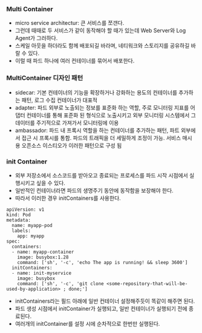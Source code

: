 ### Multi Container
- micro service architectur: 큰 서비스를 쪼갠다.
- 그런데 때때로 두 서비스가 같이 동작해야 할 때가 있는데 Web Server와 Log Agent가 그러하다.
- 스케일 아웃을 하더라도 함께 배포되길 바라며, 네티워크와 스토리지를 공유하길 바랄 수 있다.
- 이럴 때 파드 하나에 여러 컨테이너를 묶어서 배포한다.

### MultiContainer 디자인 패턴
- sidecar: 기본 컨테이너의 기능을 확장하거나 강화하는 용도의 컨테이너를 추가하는 패턴, 로그 수집 컨테이너가 대표적
- adapter: 파드 외부로 노출되는 정보를 표준화 하는 역할, 주로 모니터링 지표를 어댑터 컨테이너를 통해 표준화 된 형식으로 노출시키고 외부 모니터링 시스템에서 그 데이터를 주기적으로 가져가서 모니터링에 이용
- ambassador: 파드 내 프록시 역할을 하는 컨테이너를 추가하는 패턴, 파트 외부에서 접근 시 프록시를 통함. 파드의 트래픽을 더 세밀하게 조정이 가능. 서비스 매시용 오픈소스 이스티오가 이러한 패턴으로 구성 됨

### init Container
- 외부 저장소에서 소스코드를 받아오고 종료되는 프로세스를 파드 시작 시점에서 실행시키고 싶을 수 있다.
- 일반적인 컨테이너라면 파드의 생명주기 동안에 동작함을 보장해야 한다.
- 따라서 이러한 경우 initContainers를 사용한다.
```
apiVersion: v1
kind: Pod
metadata:
  name: myapp-pod
  labels:
    app: myapp
spec:
  containers:
  - name: myapp-container
    image: busybox:1.28
    command: ['sh', '-c', 'echo The app is running! && sleep 3600']
  initContainers:
  - name: init-myservice
    image: busybox
    command: ['sh', '-c', 'git clone <some-repository-that-will-be-used-by-application> ; done;']
```
- initContainers라는 필드 아래에 일반 컨테이너 설정해주듯이 똑같이 해주면 된다.
- 파드 생성 시점에서 initContainer가 실행되고, 일반 컨테이너가 실행되기 전에 종료된다.
- 여러개의 initContainer를 설정 시에 순차적으로 한번만 실행된다.
